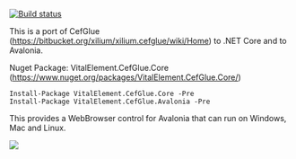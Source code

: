 [![Build status](https://ci.appveyor.com/api/projects/status/y3t32g7qcwo1pf61/branch/master?svg=true)](https://ci.appveyor.com/project/danwalmsley/cefglue-core/branch/master)

This is a port of CefGlue (https://bitbucket.org/xilium/xilium.cefglue/wiki/Home) to .NET Core and to Avalonia.

Nuget Package: VitalElement.CefGlue.Core (https://www.nuget.org/packages/VitalElement.CefGlue.Core/)

```
Install-Package VitalElement.CefGlue.Core -Pre
Install-Package VitalElement.CefGlue.Avalonia -Pre
```

This provides a WebBrowser control for Avalonia that can run on Windows, Mac and Linux.

![](https://files.gitter.im/AvaloniaUI/Avalonia/oDPe/image.png)

